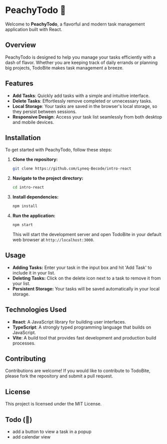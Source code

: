 # PeachyTodo 🍑

Welcome to **PeachyTodo**, a flavorful and modern task management application built with React.

## Overview

PeachyTodo is designed to help you manage your tasks efficiently with a dash of flavor. Whether you are keeping track of daily errands or planning big projects, TodoBite makes task management a breeze.

## Features

- **Add Tasks**: Quickly add tasks with a simple and intuitive interface.
- **Delete Tasks**: Effortlessly remove completed or unnecessary tasks.
- **Local Storage**: Your tasks are saved in the browser's local storage, so they persist between sessions.
- **Responsive Design**: Access your task list seamlessly from both desktop and mobile devices.

## Installation

To get started with PeachyTodo, follow these steps:

1. **Clone the repository:**

   ```bash
   git clone https://github.com/Lyneq-Becode/intro-react
   ```

2. **Navigate to the project directory:**

   ```bash
   cd intro-react
   ```

3. **Install dependencies:**

   ```bash
   npm install
   ```

4. **Run the application:**

   ```bash
   npm start
   ```

   This will start the development server and open TodoBite in your default web browser at `http://localhost:3000`.

## Usage

- **Adding Tasks:** Enter your task in the input box and hit 'Add Task' to include it in your list.
- **Deleting Tasks:** Click on the delete icon next to a task to remove it from your list.
- **Persistent Storage:** Your tasks will be saved automatically in your local storage.

## Technologies Used

- **React**: A JavaScript library for building user interfaces.
- **TypeScript**: A strongly typed programming language that builds on JavaScript.
- **Vite**: A build tool that provides fast development and production build processes.

## Contributing

Contributions are welcome! If you would like to contribute to TodoBite, please fork the repository and submit a pull request.

## License

This project is licensed under the MIT License.

## Todo (👀) 

- add a button to view a task in a popup
- add calendar view

